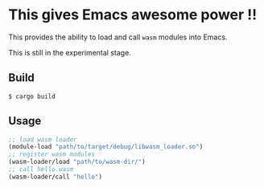 # This gives Emacs awesome power !!

This provides the ability to load and call `wasm` modules into Emacs.

This is still in the experimental stage.

## Build

```
$ cargo build
```

## Usage

```lisp
;; load wasm loader
(module-load "path/to/target/debug/libwasm_loader.so")
;; register wasm modules
(wasm-loader/load "path/to/wasm-dir/")
;; call hello.wasm
(wasm-loader/call "hello")

```
